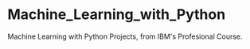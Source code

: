 # Machine_Learning_with_Python
Machine Learning with Python Projects, from IBM's Profesional Course.
